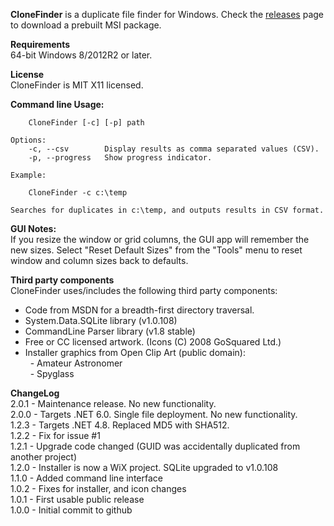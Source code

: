 **CloneFinder** is a duplicate file finder for Windows. Check the [releases](https://github.com/stchan/CloneFinder/releases) page to download a prebuilt MSI package.

**Requirements**<br/>
64-bit Windows 8/2012R2 or later.

**License**<br/>
CloneFinder is MIT X11 licensed.

**Command line Usage:**

		CloneFinder [-c] [-p] path

	Options:
		-c, --csv        Display results as comma separated values (CSV).
		-p, --progress   Show progress indicator.

	Example:

		CloneFinder -c c:\temp

	Searches for duplicates in c:\temp, and outputs results in CSV format.

**GUI Notes:**<br/>
If you resize the window or grid columns, the GUI app will remember the new sizes.
Select "Reset Default Sizes" from the "Tools" menu to reset window and column sizes back to defaults.

**Third party components**<br/>
CloneFinder uses/includes the following third party components:
- Code from MSDN for a breadth-first directory traversal.
- System.Data.SQLite library (v1.0.108)
- CommandLine Parser library (v1.8 stable) 
- Free or CC licensed artwork. (Icons (C) 2008 GoSquared Ltd.)
- Installer graphics from Open Clip Art (public domain):<br/>
&nbsp; - Amateur Astronomer<br/>
&nbsp; - Spyglass<br/>


**ChangeLog**<br/>
2.0.1 - Maintenance release. No new functionality.<br/>
2.0.0 - Targets .NET 6.0. Single file deployment. No new functionality.<br/>
1.2.3 - Targets .NET 4.8. Replaced MD5 with SHA512.<br/>
1.2.2 - Fix for issue #1<br/>
1.2.1 - Upgrade code changed (GUID was accidentally duplicated from another project)<br/>
1.2.0 - Installer is now a WiX project. SQLite upgraded to v1.0.108<br/>
1.1.0 - Added command line interface<br/>
1.0.2 - Fixes for installer, and icon changes<br/>
1.0.1 - First usable public release<br/>
1.0.0 - Initial commit to github<br/>

